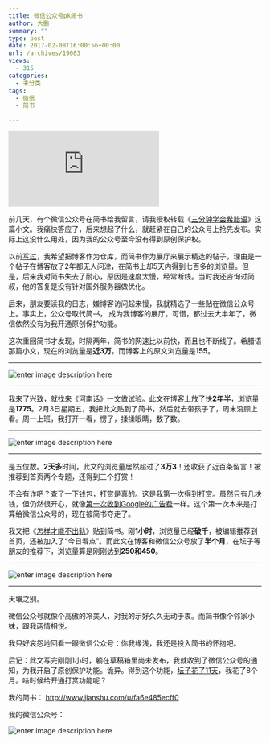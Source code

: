 ```yaml
---
title: 微信公众号pk简书
author: 大鹏
summary: ""
type: post
date: 2017-02-08T16:00:56+00:00
url: /archives/19083
views:
  - 315
categories:
  - 未分类
tags:
  - 微信
  - 简书

---
```

![enter image description here][1]

前几天，有个微信公众号在简书给我留言，请我授权转载《[三分钟学会希腊语][2]》这篇小文。我痛快答应了，后来想起了什么，就赶紧在自己的公众号上抢先发布。实际上这没什么用处，因为我的公众号至今没有得到原创保护权。

以前[写过][3]，我希望把博客作为仓库，而简书作为展厅来展示精选的帖子，理由是一个帖子在博客放了2年都无人问津，在简书上却5天内得到七百多的浏览量。但是，后来我对简书失去了耐心，原因是速度太慢，经常断线。当时我还咨询过简叔，他的答复是没有针对国外服务器做优化。

后来，朋友要读我的日志，嫌博客访问起来慢，我就精选了一些贴在微信公众号上。事实上，公众号取代简书， 成为我博客的展厅。可惜，都过去大半年了，微信依然没有为我开通原创保护功能。

这次重回简书才发现，时隔两年，简书的网速比以前快，而且也不断线了。希腊语那篇小文，现在的浏览量是**近3万**，而博客上的原文浏览量是**155**。

* * *

![enter image description here][4]

* * *

我来了兴致，就找来《[河南话][5]》一文做试验。此文在博客上放了快**2年半**，浏览量是**1775**。2月3日星期五，我把此文贴到了简书，然后就去带孩子了，周末没顾上看。周一上班，我打开一看，愣了，揉揉眼睛，数了数。

* * *

![enter image description here][6]

* * *

是五位数。**2天多**时间，此文的浏览量居然超过了**3万3**！还收获了近百条留言！被推荐到首页两个专题，还得到三个打赏！

不会有诈吧？查了一下钱包，打赏是真的。这是我第一次得到打赏。虽然只有几块钱，但仍然很开心，就像[第一次收到Google的广告费][7]一样。这个第一次本来是打算给微信公众号的，现在被简书夺走了。

我又把《[怎样才能不出轨][8]》贴到简书。刚**1小时**，浏览量已经**破千**，被编辑推荐到首页，还被加入了“今日看点”。而此文在博客和微信公众号放了**半个月**，在坛子等朋友的推荐下，浏览量算是刚刚达到**250和450**。

* * *

![enter image description here][9]

* * *

天壤之别。

微信公众号就像个高傲的冷美人，对我的示好久久无动于衷。而简书像个邻家小妹，跟我两情相悦。

我只好哀怨地回看一眼微信公众号：你我缘浅，我还是投入简书的怀抱吧。

后记：此文写完刚刚1小时，躺在草稿箱里尚未发布，我就收到了微信公众号的通知，为我开启了原创保护功能。诡异。得到这个功能，[坛子花了11天][10]，我花了8个月。啥时候给开通打赏功能呢？

我的简书： <http://www.jianshu.com/u/fa6e485ecff0>

我的微信公众号：

![enter image description here][11]

 [1]: https://i1.read01.com/image.php?url=0Da7ppTmud
 [2]: http://www.jianshu.com/p/c9a88c6c3d88
 [3]: http://dapengde.com/archives/17081
 [4]: http://dapengde.com/wp-content/uploads/2017/02/20170206-151053.jpg
 [5]: http://www.jianshu.com/p/710019ff024b
 [6]: http://dapengde.com/wp-content/uploads/2017/02/20170206-151118.jpg
 [7]: http://dapengde.com/archives/18073
 [8]: http://www.jianshu.com/p/f446fb184908
 [9]: http://dapengde.com/wp-content/uploads/2017/02/20170206-151412.jpg
 [10]: http://dapengde.com/archives/18799
 [11]: http://dapengde.com/wp-content/uploads/2016/10/dapeng-de200.jpg
